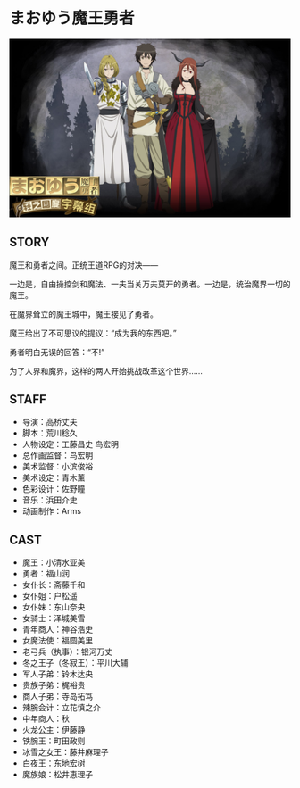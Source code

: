 # まおゆう魔王勇者

![poster](poster.jpg)

## STORY

魔王和勇者之间。正统王道RPG的对决——

一边是，自由操控剑和魔法、一夫当关万夫莫开的勇者。一边是，统治魔界一切的魔王。

在魔界耸立的魔王城中，魔王接见了勇者。

魔王给出了不可思议的提议：“成为我的东西吧。”

勇者明白无误的回答：“不!”

为了人界和魔界，这样的两人开始挑战改革这个世界……

## STAFF

- 导演：高桥丈夫
- 脚本：荒川稔久
- 人物设定：工藤昌史 鸟宏明
- 总作画监督：鸟宏明
- 美术监督：小滨俊裕
- 美术设定：青木薰
- 色彩设计：佐野瞳
- 音乐：浜田介史
- 动画制作：Arms

## CAST

- 魔王：小清水亚美
- 勇者：福山润
- 女仆长：斋藤千和
- 女仆姐：户松遥
- 女仆妹：东山奈央
- 女骑士：泽城美雪
- 青年商人：神谷浩史
- 女魔法使：福圆美里
- 老弓兵（执事）：银河万丈
- 冬之王子（冬寂王）：平川大辅
- 军人子弟：铃木达央
- 贵族子弟：梶裕贵
- 商人子弟：寺岛拓笃
- 辣腕会计：立花慎之介
- 中年商人：秋
- 火龙公主：伊藤静
- 铁腕王：町田政则
- 冰雪之女王：藤井麻理子
- 白夜王：东地宏树
- 魔族娘：松井恵理子
